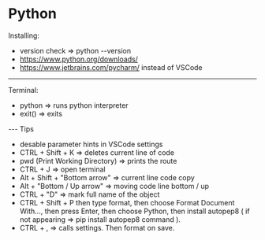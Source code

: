 # Python

Installing:
- version check => python --version
- https://www.python.org/downloads/
- https://www.jetbrains.com/pycharm/ instead of VSCode

---
Terminal:
- python => runs python interpreter
- exit() => exits

--- Tips
-  desable parameter hints in VSCode settings 
- CTRL + Shift + K => deletes current line of code
- pwd (Print Working Directory) => prints the route
- CTRL + J => open terminal
- Alt + Shift + "Bottom arrow" => current line code copy
- Alt + "Bottom / Up arrow" => moving code line bottom / up
- CTRL + "D" => mark full name of the object
- CTRL + Shift + P then type format, then choose Format Document With...,
then press Enter, then choose Python, then install autopep8 ( if not appearing => pip install autopep8 command ).
- CTRL + , => calls settings. Then format on save.